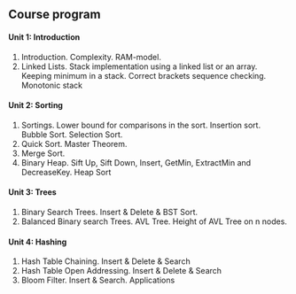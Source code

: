 ## Course program

#### Unit 1: Introduction
1. Introduction. Complexity. RAM-model.
2. Linked Lists. Stack implementation using a linked list or an array. Keeping minimum in a stack. Correct brackets sequence checking. Monotonic stack

#### Unit 2: Sorting
1. Sortings. Lower bound for comparisons in the sort. Insertion sort. Bubble Sort. Selection Sort.
2. Quick Sort. Master Theorem.
3. Merge Sort.
4. Binary Heap. Sift Up, Sift Down, Insert, GetMin, ExtractMin and DecreaseKey. Heap Sort

#### Unit 3: Trees
1. Binary Search Trees. Insert & Delete & BST Sort.
2. Balanced Binary search Trees. AVL Tree. Height of AVL Tree on n nodes.

#### Unit 4: Hashing 
1. Hash Table Chaining. Insert & Delete & Search
2. Hash Table Open Addressing. Insert & Delete & Search
3. Bloom Filter. Insert & Search. Applications

